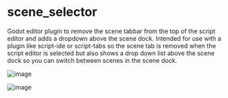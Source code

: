# scene_selector
Godot editor plugin to remove the scene tabbar from the top of the script editor and adds a dropdown above the scene dock.  Intended for use with a plugin like script-ide or script-tabs so the scene tab is removed when the script editor is selected but also shows a drop down list above the scene dock so you can switch between scenes in the scene dock.

![image](https://github.com/user-attachments/assets/2c4ca5e2-b55f-41e1-b514-28d1f8556b4f)

![image](https://github.com/user-attachments/assets/f5f12007-b897-4355-9c05-049a136f1515)
